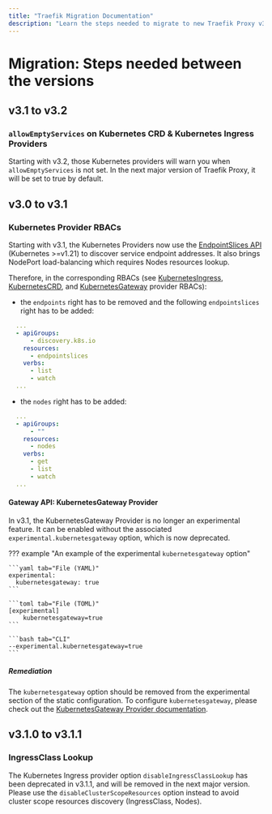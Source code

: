 ```yaml
---
title: "Traefik Migration Documentation"
description: "Learn the steps needed to migrate to new Traefik Proxy v3 versions. Read the technical documentation."
---
```


# Migration: Steps needed between the versions

## v3.1 to v3.2

### `allowEmptyServices` on Kubernetes CRD & Kubernetes Ingress Providers

Starting with v3.2, those Kubernetes providers will warn you when `allowEmptyServices` is not set. In the next major version of Traefik Proxy, it will be set to true by default.

## v3.0 to v3.1

### Kubernetes Provider RBACs

Starting with v3.1, the Kubernetes Providers now use the [EndpointSlices API](https://kubernetes.io/docs/concepts/services-networking/endpoint-slices/) (Kubernetes >=v1.21) to discover service endpoint addresses.
It also brings NodePort load-balancing which requires Nodes resources lookup.

Therefore, in the corresponding RBACs (see [KubernetesIngress](../routing/providers/kubernetes-ingress.md#configuration-example), [KubernetesCRD](../reference/dynamic-configuration/kubernetes-crd.md#rbac), and [KubernetesGateway](../reference/dynamic-configuration/kubernetes-gateway-rbac.yml) provider RBACs):

- the `endpoints` right has to be removed and the following `endpointslices` right has to be added:

```yaml
  ... 
  - apiGroups:
      - discovery.k8s.io
    resources:
      - endpointslices
    verbs:
      - list
      - watch
  ...
```

- the `nodes` right has to be added:

```yaml
  ...
  - apiGroups:
      - ""
    resources:
      - nodes
    verbs:
      - get
      - list
      - watch
  ...
```

#### Gateway API: KubernetesGateway Provider

In v3.1, the KubernetesGateway Provider is no longer an experimental feature.
It can be enabled without the associated `experimental.kubernetesgateway` option, which is now deprecated.

??? example "An example of the experimental `kubernetesgateway` option"

    ```yaml tab="File (YAML)"
    experimental:
      kubernetesgateway: true
    ```

    ```toml tab="File (TOML)"
    [experimental]
        kubernetesgateway=true
    ```

    ```bash tab="CLI"
    --experimental.kubernetesgateway=true
    ```

##### Remediation

The `kubernetesgateway` option should be removed from the experimental section of the static configuration.
To configure `kubernetesgateway`, please check out the [KubernetesGateway Provider documentation](../providers/kubernetes-gateway.md).

## v3.1.0 to v3.1.1

### IngressClass Lookup

The Kubernetes Ingress provider option `disableIngressClassLookup` has been deprecated in v3.1.1, and will be removed in the next major version.
Please use the `disableClusterScopeResources` option instead to avoid cluster scope resources discovery (IngressClass, Nodes).
